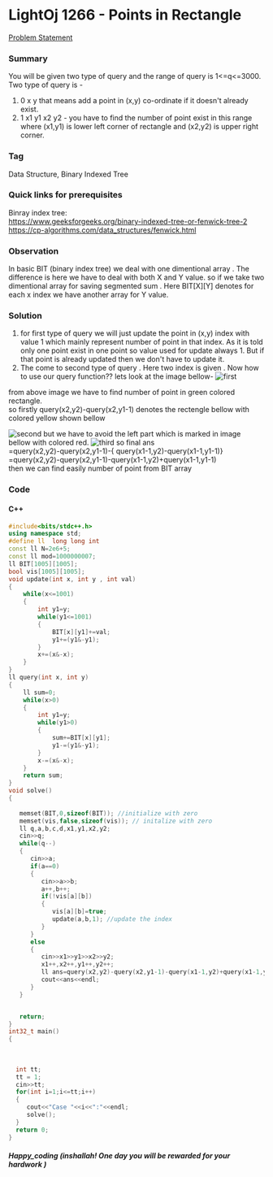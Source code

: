 # LightOj 1266 - Points in Rectangle
[Problem Statement](http://lightoj.com/volume_showproblem.php?problem=1266)  
### Summary
You will be given two type of query and the range of query is 1<=q<=3000. Two type of query is -
1. 0 x y  that means add a point in (x,y) co-ordinate if it doesn't already exist.
2. 1 x1 y1 x2 y2 - you have to find the number of point exist in this range where     (x1,y1) is lower left corner of rectangle and (x2,y2) is upper right corner.

### Tag
Data Structure, Binary Indexed Tree
### Quick links for prerequisites
Binray index tree:  
https://www.geeksforgeeks.org/binary-indexed-tree-or-fenwick-tree-2
https://cp-algorithms.com/data_structures/fenwick.html
### Observation 
In basic BIT (binary index tree) we deal with one dimentional array . The difference is here we have to deal with both X and Y value. so if we take two dimentional array for saving segmented sum . Here BIT[X][Y] denotes for each x index we have another array for Y value. 
### Solution 
1. for first type of query we will just update the point in (x,y) index with value 1 which mainly represent number of point in that index. As it is told only one point exist in one point so value used for update always 1. But if that point is already updated then we don't have to update it.
2. The come to second type of query . Here two index is given . Now how to use our query function?? lets look at the image bellow-
![first](https://user-images.githubusercontent.com/52863153/227806473-b97210cb-ed3d-4978-962a-b1d02bff6eb0.png)

from above image we have to find number of point in green colored rectangle. <br>
so firstly query(x2,y2)-query(x2,y1-1) denotes the rectengle bellow with colored yellow shown bellow

![second](https://user-images.githubusercontent.com/52863153/227806592-5822527d-32a8-4300-ab63-989753d6a8d0.png)
but we have to avoid the left part which is marked in image bellow with colored red.
![third](https://user-images.githubusercontent.com/52863153/227806619-5faad985-a9d9-4aec-ba8e-7ddb624d2570.png)
so final ans <br>
=query(x2,y2)-query(x2,y1-1)-{ query(x1-1,y2)-query(x1-1,y1-1)} <br>
=query(x2,y2)-query(x2,y1-1)-query(x1-1,y2)+query(x1-1,y1-1) <br>
then we can find easily number of point from BIT array 

### Code

#### C++
```cpp
#include<bits/stdc++.h>
using namespace std;
#define ll  long long int
const ll N=2e6+5;
const ll mod=1000000007;
ll BIT[1005][1005];
bool vis[1005][1005];
void update(int x, int y , int val)
{
    while(x<=1001)
    {
        int y1=y;
        while(y1<=1001)
        {
            BIT[x][y1]+=val;
            y1+=(y1&-y1);
        }
        x+=(x&-x);
    }
}
ll query(int x, int y)
{
    ll sum=0;
    while(x>0)
    {
        int y1=y;
        while(y1>0)
        {
            sum+=BIT[x][y1];
            y1-=(y1&-y1);
        }
        x-=(x&-x);
    }
    return sum;
}
void solve()
{
   
   memset(BIT,0,sizeof(BIT)); //initialize with zero 
   memset(vis,false,sizeof(vis)); // initalize with zero
   ll q,a,b,c,d,x1,y1,x2,y2;
   cin>>q;
   while(q--)
   {
      cin>>a;
      if(a==0)
      {
         cin>>a>>b;
         a++,b++;
         if(!vis[a][b])
         {
            vis[a][b]=true; 
            update(a,b,1); //update the index 
         }
      }
      else
      {
         cin>>x1>>y1>>x2>>y2;
         x1++,x2++,y1++,y2++;
         ll ans=query(x2,y2)-query(x2,y1-1)-query(x1-1,y2)+query(x1-1,y1-1); /* find total point inside the given rectengle */
         cout<<ans<<endl;
      }
   }


   return;
}
int32_t main()
{
 
 
 
  int tt;
  tt = 1;
  cin>>tt;
  for(int i=1;i<=tt;i++)
  {
     cout<<"Case "<<i<<":"<<endl;
     solve();
  }
  return 0;
}
```
##### Happy_coding (inshallah! One day you will be rewarded for your hardwork )
